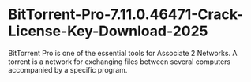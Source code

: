 # BitTorrent-Pro-7.11.0.46471-Crack-License-Key-Download-2025
BitTorrent Pro is one of the essential tools for Associate 2 Networks. A torrent is a network for exchanging files between several computers accompanied by a specific program.
